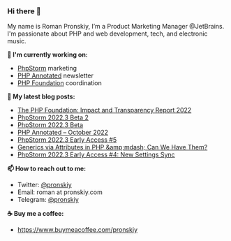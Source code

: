 ### Hi there 👋

My name is Roman Pronskiy, I’m a Product Marketing Manager @JetBrains. I'm passionate about PHP and web development, tech, and electronic music.

**👷 I'm currently working on:**
- [PhpStorm](https://jetbrains.com/phpstorm/) marketing
- [PHP Annotated](https://info.jetbrains.com/PHP-Annotated-Subscription.html) newsletter
- [PHP Foundation](http://thephp.foundation/) coordination

**📜 My latest blog posts:**
<!-- BLOG-POST-LIST:START -->
- [The PHP Foundation: Impact and Transparency Report 2022](https://thephp.foundation/blog/2022/11/22/transparency-and-impact-report-2022/)
- [PhpStorm 2022.3 Beta 2](https://blog.jetbrains.com/phpstorm/2022/11/phpstorm-2022-3-beta-2/)
- [PhpStorm 2022.3 Beta](https://blog.jetbrains.com/phpstorm/2022/11/phpstorm-2022-3-beta/)
- [PHP Annotated – October 2022](https://blog.jetbrains.com/phpstorm/2022/11/php-annotated-october-2022/)
- [PhpStorm 2022.3 Early Access #5](https://blog.jetbrains.com/phpstorm/2022/11/phpstorm-2022-3-early-access-5/)
- [Generics via Attributes in PHP &amp;amp;mdash; Can We Have Them?](https://pronskiy.com/blog/generics-via-attributes-in-php/)
- [PhpStorm 2022.3 Early Access #4: New Settings Sync](https://blog.jetbrains.com/phpstorm/2022/10/phpstorm-2022-3-early-access-4-new-settings-sync/)
<!-- BLOG-POST-LIST:END -->

**📫 How to reach out to me:**
- Twitter: [@pronskiy](https://twitter.com/pronskiy)
- Email: roman at pronskiy.com
- Telegram: [@pronskiy](https://t.me/pronskiy)

**☕️ Buy me a coffee:**
- https://www.buymeacoffee.com/pronskiy

<!--
- 💬 Ask me about [PhpStorm](https://www.jetbrains.com/phpstorm/) and PHP.

Here are some ideas to get you started:

- 🔭 I’m currently working on ...
- 🌱 I’m currently learning ...
- 👯 I’m looking to collaborate on ...
- 🤔 I’m looking for help with ...
- 💬 Ask me about ...
- 📫 How to reach me: ...
- 😄 Pronouns: ...
- ⚡ Fun fact: ...
-->
